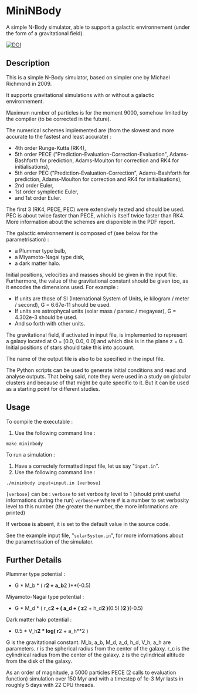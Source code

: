 # MiniNBody
A simple N-Body simulator, able to support a galactic environnement (under the form of a gravitational field).

[![DOI](https://zenodo.org/badge/DOI/10.5281/zenodo.1420237.svg)](https://doi.org/10.5281/zenodo.1420237)

## Description
This is a simple N-Body simulator, based on simpler one by Michael Richmond in 2009.

It supports gravitational simulations with or without a galactic environnement.

Maximum number of particles is for the moment 9000, somehow limited by the compiler (to be corrected in the future).

The numerical schemes implemented are (from the slowest and more accurate to the fastest and least accurate) :
- 4th order Runge-Kutta (RK4),
- 5th order PECE ("Prediction-Evaluation-Correction-Evaluation", Adams-Bashforth for prediction, Adams-Moulton for correction and RK4 for initialisations),
- 5th order PEC ("Prediction-Evaluation-Correction", Adams-Bashforth for prediction, Adams-Moulton for correction and RK4 for initialisations),
- 2nd order Euler,
- 1st order symplectic Euler,
- and 1st order Euler.

The first 3 (RK4, PECE, PEC) were extensively tested and should be used. PEC is about twice faster than PECE, which is itself twice faster than RK4. More information about the schemes are disponible in the PDF report.

The galactic environnement is composed of (see below for the parametrisation) :
- a Plummer type bulb,
- a Miyamoto-Nagai type disk,
- a dark matter halo.

Initial positions, velocities and masses should be given in the input file. Furthermore, the value of the gravitational constant should be given too, as it encodes the dimensions used. For example :
- If units are those of SI (International System of Units, ie kilogram / meter / second), G = 6.67e-11 should be used.
- If units are astrophycal units (solar mass / parsec / megayear), G = 4.302e-3 should be used.
- And so forth with other units.

The gravitational field, if activated in input file, is implemented to represent a galaxy located at O = [0.0, 0.0, 0.0] and which disk is in the plane z = 0. Initial positions of stars should take this into account.

The name of the output file is also to be specified in the input file.

The Python scripts can be used to generate initial conditions and read and analyse outputs. That being said, note they were used in a study on globular clusters and because of that might be quite specific to it. But it can be used as a starting point for different studies.

## Usage
To compile the executable :
1) Use the following command line :
```
make mininbody
```

To run a simulation :
1) Have a correctely formatted input file, let us say "`input.in`".
2) Use the following command line :
```
./mininbody input=input.in [verbose]
```

`[verbose]` can be :
`verbose`   to set verbosity level to 1 (should print useful informations during the run)
`verbose=#` where # is a number to set verbosity level to this number (the greater the number, the more informations are printed)

If verbose is absent, it is set to the default value in the source code.

See the example input file, "`solarSystem.in`", for more informations about the parametrisation of the simulator.

## Further Details
Plummer type potential :
- G * M_b * ( r**2 + a_b**2 )**(-0.5)

Miyamoto-Nagai type potential :
- G * M_d * ( r_c**2 + ( a_d + ( z**2 + h_d**2 )**(0.5) )**2 )**(-0.5)

Dark matter halo potential :
- 0.5 * V_h**2 * log( r**2 + a_h**2 )

G is the gravitational constant.
M_b, a_b, M_d, a_d, h_d, V_h, a_h are parameters.
r is the spherical radius from the center of the galaxy.
r_c is the cylindrical radius from the center of the galaxy.
z is the cylindrical altitude from the disk of the galaxy.

As an order of magnitude, a 5000 particles PECE (2 calls to evaluation function) simulation over 150 Myr and with a timestep of 1e-3 Myr lasts in roughly 5 days with 22 CPU threads.
